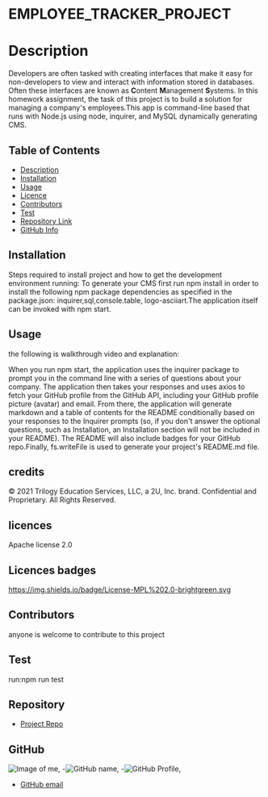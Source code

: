 # EMPLOYEE_TRACKER_PROJECT

  # Description

  
  Developers are often tasked with creating interfaces that make it easy for non-developers to view and interact with information stored in databases. Often these interfaces are known as **C**ontent **M**anagement **S**ystems. In this homework assignment, the task of this project is to build a solution for managing a company's employees.This app is command-line based that runs with Node.js using node, inquirer, and MySQL dynamically generating CMS.
 

  ## Table of Contents

  - [Description](#Description)
  - [Installation](#Installation)
  - [Usage](#Usage)
  - [Licence](#Licence)
  - [Contributors](#Contributors)
  - [Test](#Test)
  - [Repository Link](#Repository)
  - [GitHub Info](#GitHub) 
  
  
  ## Installation
  
  Steps required to install project and how to get the development environment running: To generate your CMS first run npm install in order to install the following npm package dependencies as specified in the package.json: inquirer,sql,console.table, logo-asciiart.The application itself can be invoked with npm start.
  
  ## Usage
  
  the following is walkthrough video and explanation:
 
  When you run npm start, the application uses the inquirer package to prompt you in the command line with a series of questions about your company. The application then takes your responses and uses axios to fetch your GitHub profile from the GitHub API, including your GitHub profile picture (avatar) and email. From there, the application will generate markdown and a table of contents for the README conditionally based on your responses to the Inquirer prompts (so, if you don't answer the optional questions, such as Installation, an Installation section will not be included in your README). The README will also include badges for your GitHub repo.Finally, fs.writeFile is used to generate your project's README.md file.
  
  ## credits

  © 2021 Trilogy Education Services, LLC, a 2U, Inc. brand. Confidential and Proprietary. All Rights Reserved.

  ## licences

  Apache license 2.0

  ## Licences badges

  https://img.shields.io/badge/License-MPL%202.0-brightgreen.svg

  ## Contributors
  
  anyone is welcome to contribute to this project
  
  ## Test
  
  run:npm run test
  
  ## Repository
  
  - [Project Repo](github.com/aaron-might/team_profile_generator)
  
  ## GitHub
  
  ![Image of me](https://avatars.githubusercontent.com/u/83680026?v=4),
  -![GitHub name](null),
  -![GitHub Profile](https://github.com/aaron-might),
  - [GitHub email](null)